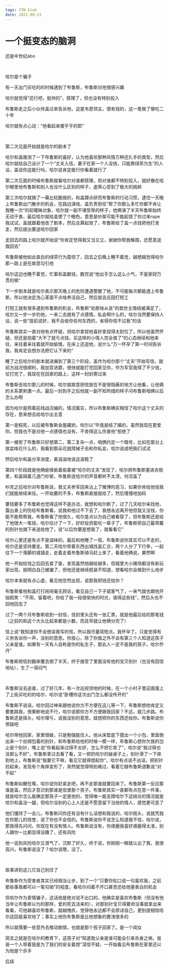 ```yaml
---
tags: FIN blob
date: 2021-09-23
---
```


# 一个挺变态的脑洞

还是中世纪abo

<br>

哈尔是个骗子

有一天出门买吃的的时候遇到了布鲁斯，布鲁斯对他很感兴趣

哈尔就觉得“还行吧，挺帅的”，搭理了，但也没有特别投入

布鲁斯走之后小伙伴盖过来告诉他，这是韦恩领主，很有钱的，这一笔做了够吃二十年

哈尔就有点心动：“他看起来傻乎乎的耶”

<br>

第二次见面开始就是哈尔的剧本了

哈尔和盖推测了一下布鲁斯的喜好，认为他喜欢那种风情万种还扎手的类型，然后哈尔就给自己设计了一个“丈夫入伍，妻子在家一个人没钱，只能靠绿茶为生”的人设，盖说你这能行吗，哈尔说肯定能行你看着就行了

第二次见面的时候布鲁斯就看哈尔对谁都搭理，但对谁都不特别投入，就好像在哈尔眼里他布鲁斯和别人也没什么区别的样子，虚荣心受到了极大的挑衅

第三次哈尔就搞了一幕比较脆弱的，和盖蹲点研究布鲁斯的行动习惯，逮住一天晚上布鲁斯出门散步的机会，在路边演戏，盖负责担任“帮了你那么多忙你都不肯让我睡一次”的前暧昧对象，哈尔就一副不堪受辱的样子，他俩演了半天布鲁斯始终无动于衷，最后哈尔就给盖使了个眼色，意思是吵架可能不能起效了你过来rape我试试，盖就跟着他改了剧本，然后总算起效了，布鲁斯给了盖一点钱把他打发走，然后提出要送哈尔回家

走回去的路上哈尔就开始说“你肯定觉得我又当又立，谢谢你帮我解围，还愿意送我回去”

布鲁斯被他如此直白的绿茶行为震惊了，回去之后晚上睡不着觉，越想越觉得哈尔那一路上是在故意勾引他

哈尔这边也睡不着觉，忙着和盖数钱，数完说“他出手怎么这么小气，不是家财万贯的嘛”

下一步剧本就是哈尔表示那天晚上的危险遭遇警醒了他，不可能每次都能遇上布鲁斯，所以他决定洗心革面干点啥养活自己，然后就去庄园打短工

打短工就有很多遇到布鲁斯的机会，布鲁斯“劝那啥从良”的救世主情结被满足了，哈尔又一步一步钓他，一来二去就有了点感情，私会啊什么的，哈尔当然要保持人设，说一些“提前说好，我不会收你任何东西的，省得你信不过我”的话

布鲁斯其实一直对他有点怀疑，但哈尔拿捏他喜好拿捏得太到位了，所以他虽然怀疑，但还是抱着“大不了就亏点钱，买这样的小情人完全值了”的心态继续和他来往，来往着来往着就开始偷情，在床上还逗他，说什么“万一怀孕了第一时间告诉我，我肯定会想办法把它认下来的”

睡了之后哈尔的剧本就进展到了第三个阶段，盖作为哈尔那个“丈夫”开始写信，就前方战况很顺利，我加官进爵，很快就能打完回家见你，作为军官我得了不少钱，仗打完了，我现在在回家的路上，这样一封封寄过来

布鲁斯去哈尔那儿的时候，哈尔就故意把信放在不是很隐蔽的地方让他看，让他俩的关系更刺激一点。最后一封到手之后他就一副不知所措的样子问布鲁斯咱俩以后怎么办啊

因为哈尔是照着前线战况编的，情况属实，所以布鲁斯确实相信了哈尔这个丈夫的存在，思来想去给哈尔出主意

第一是假死，以后被布鲁斯金屋藏娇。哈尔以“毕竟是结了婚的，虽然我现在更爱你，但我也不是对他一点感情也没有，不舍得这么伤害他”拒绝了

第一被拒了布鲁斯只好想第二，第二复杂一点，咱俩约定一个暗号，比如在窗台上放盆啥花什么的，我看到那朵花就爬梯子去和你私会，哈尔说成吧我们试试

然后哈尔和盖分享进度，美滋滋地说这波稳了

第四个阶段就是他俩偷情偷着偷着被“哈尔的丈夫”发现了，哈尔把布鲁斯塞进衣柜里，和盖隔着几道门吵架，布鲁斯连哈尔的声音都听不太清，何况盖了

吵完之后哈尔对布鲁斯说，我丈夫参军回来沾上了赌博的恶习，如果你肯给他钱我们就能继续来往。一开始要的不多，布鲁斯直接就给了，然后慢慢地加码

要钱要多了布鲁斯也觉得这样不是办法，就想和哈尔断了，过了几天哈尔来找他，露出身上的伤给布鲁斯看，说我和他过不下去了，我想永远离开他但我又没钱，你能不能帮帮我，布鲁斯看了他很久，哈尔差点以为自己被看穿了，但布鲁斯还是给了他很大一笔钱，哈尔估计了一下，好好投资能吃一辈子了，布鲁斯把自己最常戴的别针也摘下来送给他了，说“以后你要是想我了，就看看它”

哈尔心里还是有点不是滋味的，最后和他睡了一宿，布鲁斯说你其实可以不走的，哈尔还是坚持要走。第二天哈尔带着东西出城找盖汇合，两个人分了下行李，一起往下一个落脚的城镇走，走着走着布鲁斯骑马赶上来了，看着他俩说，果然啊

他一开始给钱之后回去查了查，发现虽然他越给越多，但城里大小赌场都没有新玩家出现，就明白自己被骗了，但他还是继续假装不知道，想看哈尔会做到什么地步

哈尔本来就有点心虚，看见他忽然出现，说那我把钱还给你？

布鲁斯看他和盖打打闹闹毫无顾忌，看见自己一下子就客气了，一来气就也跟他开始假笑：“不用，留着吧，你给了我一段很愉快的时光，值得这些钱”，然后头也不回地回去了

过了一两个月布鲁斯收到一封信，信封里头还有一张汇票，就是他最后给的那笔钱（之前的和这个大头比起来都是小数，而且早就让他俩分完了）

信上说“我知道你不会想读我写的信，所以我尽量简短点。我怀孕了。只是觉得有义务告诉你一声，没别的意思。你放心，除了你我之外不会有第三个人知道这孩子父亲是谁。如果有一天有人自称是你的私生子，那此人一定不是我的孩子。哈尔乔丹”

布鲁斯把信封翻来覆去倒了半天，终于接受了里面没有他的宝贝别针（也没有回信地址），生了一宿闷气

<br>

布鲁斯没去追查，过了好几年，有一次巡视领地的时候，在一个小村子里迎面撞上了上街买吃的的哈尔，哈尔说“卧槽你这次出门怎么都没传开的”

布鲁斯不说话，哈尔回过神来跟他说你方不方便在这儿等一下，布鲁斯想他肯定又要套路我，很果断地说不行，哈尔说那你方不方便跟我回家？不远，就几步路。布鲁斯还是摇头，哈尔理亏，说我没别的意思，就想把你的东西还给你。布鲁斯说你带路吧

哈尔带他回家，家里很破，只是勉强能住人。他从床垫底下摸出一个小包，里面倒出来一个丝绸包着的别针，和布鲁斯给他的时候一模一样，布鲁斯心想你欠我的岂止是个别针，嘴上说“你看起来过得不太好，怎么不把它卖了”，哈尔说“我过得也没那么不好”，布鲁斯拿过去看了看，又一把扔哈尔的破桌子上，别针滑了一下摔到地上，布鲁斯说“我要它干嘛，看见它就得想起你”，哈尔有点说不出话，把别针捡起来，发现有个角摔变形了，突然就觉得特别难过，看着它跟布鲁斯道歉说“对不起”

布鲁斯如鲠在喉，哈尔说你赶紧走吧，再不走那谁就要回来了。布鲁斯第一反应那谁是盖，然后才意识到那谁是信里那个孩子。布鲁斯其实一直都有点在意一件事，就是哈尔怎么能确定那孩子一定是他的，觉得唯一能支撑哈尔下这结论的情况就是哈尔和盖没一腿，但哈尔没别的心上人还是不愿意留下当他的情人，感觉更可恶了

他们僵持了一会儿，布鲁斯问你还有没有什么话想和我说的，哈尔摇头，说就凭我在你那儿的信誉，说了你也不会信的。布鲁斯说你不说怎么知道我不信，哈尔说，那我得先问问，你现在有没有情人。布鲁斯说没有，你琢磨我喜好琢磨得太准，别人跟你一比都显得没趣了，还有风险

他一说到风险哈尔又泄气了，沉默了好久，终于说，你刚刚一眼就认出了我，我很高兴。布鲁斯说没了？哈尔说嗯，没了。

<br>

故事讲到这儿它自己别住了

布鲁斯作为受害者其实已经相当让步，到了一个“只要你松口说一句喜欢我，之前那些事我都可以一笔勾销”的程度，看哈尔闷着不开口甚至还给他塞表白的机会

但哈尔作为爱情骗子，这话他是绝对说不出口的，他确实是喜欢布鲁斯（但没有他当年让布鲁斯以为的那样，爱的死去活来的），对那别针宝贝得要命没事就拿出来看看，可他越喜欢布鲁斯，就越愧疚，觉得他永远都不会原谅自己，更别提相信哈尔这回是喜欢他了；事实上他伤布鲁斯是比他想象的要浅很多的

所以就需要一些意外去推动剧情，也就是那个孩子回家了。是一个闺女

简言之就是在哈尔的教育下，这孩子对“知道我父亲是谁可能会引来杀身之祸，爸爸一个人带着我是为了我们的安全着想”深信不疑，一开始看见布鲁斯在家里还以为他是个杀手

后续
